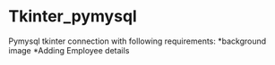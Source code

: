 # Tkinter_pymysql

Pymysql tkinter connection with following requirements:
*background image
*Adding Employee details 
